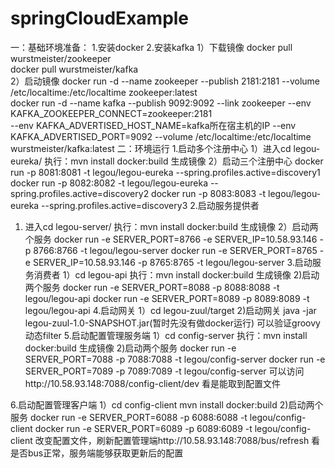 # springCloudExample

一：基础环境准备：
1.安装docker
2.安装kafka
1）下载镜像
docker pull wurstmeister/zookeeper    
docker pull wurstmeister/kafka    
2）启动镜像
docker run -d --name zookeeper --publish 2181:2181 --volume /etc/localtime:/etc/localtime zookeeper:latest  
docker run -d --name kafka --publish 9092:9092 --link zookeeper --env KAFKA_ZOOKEEPER_CONNECT=zookeeper:2181   
--env KAFKA_ADVERTISED_HOST_NAME=kafka所在宿主机的IP --env KAFKA_ADVERTISED_PORT=9092 --volume /etc/localtime:/etc/localtime   
wurstmeister/kafka:latest
二：环境运行
1.启动多个注册中心
1）进入cd legou-eureka/
执行：mvn install docker:build 生成镜像
2）启动三个注册中心
docker run -p 8081:8081 -t legou/legou-eureka --spring.profiles.active=discovery1
docker run -p 8082:8082 -t legou/legou-eureka --spring.profiles.active=discovery2
docker run -p 8083:8083 -t legou/legou-eureka --spring.profiles.active=discovery3
2.启动服务提供者
1) 进入cd legou-server/
执行：mvn install docker:build 生成镜像
2）启动两个服务
docker run -e SERVER_PORT=8766 -e SERVER_IP=10.58.93.146 -p 8766:8766 -t legou/legou-server
docker run -e SERVER_PORT=8765 -e SERVER_IP=10.58.93.146 -p 8765:8765 -t legou/legou-server
3.启动服务消费者
1）cd legou-api 
执行：mvn install docker:build 生成镜像
2)启动两个服务
docker run -e SERVER_PORT=8088 -p 8088:8088 -t legou/legou-api
docker run -e SERVER_PORT=8089 -p 8089:8089 -t legou/legou-api
4.启动网关
1）cd legou-zuul/target
2)启动网关
java -jar legou-zuul-1.0-SNAPSHOT.jar(暂时先没有做docker运行)
可以验证groovy动态filter
5.启动配置管理服务端
1）cd config-server
执行：mvn install docker:build 生成镜像
2)启动两个服务
docker run -e SERVER_PORT=7088 -p 7088:7088 -t legou/config-server
docker run -e SERVER_PORT=7089 -p 7089:7089 -t legou/config-server
可以访问http://10.58.93.148:7088/config-client/dev 看是能取到配置文件

6.启动配置管理客户端
1）cd config-client
mvn install docker:build
2)启动两个服务
docker run -e SERVER_PORT=6088 -p 6088:6088 -t legou/config-client
docker run -e SERVER_PORT=6089 -p 6089:6089 -t legou/config-client
改变配置文件，刷新配置管理端http://10.58.93.148:7088/bus/refresh 看是否bus正常，服务端能够获取更新后的配置


